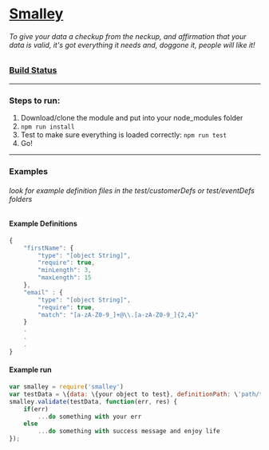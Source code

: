 
# [Smalley](https://en.wikipedia.org/wiki/Stuart_Smalley)
###### To give your data a checkup from the neckup, and affirmation that your data is valid, it's got everything it needs and, doggone it, people will like it!

### [Build Status](https://travis-ci.org/TicketCity/smalley)
----------


### Steps to run:
1. Download/clone the module and put into your node_modules folder
2. `npm run install`
3. Test to make sure everything is loaded correctly: `npm run test`
4. Go!


----------


### Examples
###### look for example definition files in the test/customerDefs or test/eventDefs folders
#### Example Definitions
```javascript
{
	"firstName": {
		"type": "[object String]",
		"require": true,
		"minLength": 3,
		"maxLength": 15
	},
	"email" : {
		"type": "[object String]",
		"require": true,
		"match": "[a-zA-Z0-9_]+@\\.[a-zA-Z0-9_]{2,4}"
	}
	.
	.
	.
}
```

#### Example run
```javascript
var smalley = require('smalley')
var testData = \{data: \{your object to test}, definitionPath: \'path/to/your/defs\'}
smalley.validate(testData, function(err, res) {
	if(err) 
		...do something with your err
	else
		...do something with success message and enjoy life	
});
```
